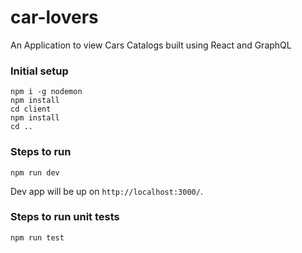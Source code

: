 # car-lovers
An Application to view Cars Catalogs built using React and GraphQL

### Initial setup
```
npm i -g nodemon
npm install 
cd client 
npm install
cd ..
```
### Steps to run
```
npm run dev
```
Dev app will be up on `http://localhost:3000/`.

### Steps to run unit tests
```
npm run test
```

